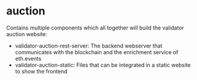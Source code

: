# auction
Contains multiple components which all together will build the validator auction website:

- validator-auction-rest-server: The backend webserver that communicates with the blockchain and the enrichment service of eth.events
- validator-auction-static: Files that can be integrated in a static website to show the frontend
